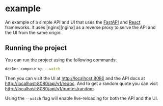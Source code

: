 # example

An example of a simple API and UI that uses the [FastAPI][fastapi] and
[React][react] frameworks. It uses [nginx][nginx] as a reverse proxy to serve
the API and the UI from the same origin.

## Running the project

You can run the project using the following commands:

```bash
docker compose up --watch
```

Then you can visit the UI at [http://localhost:8080][local] and the API docs at
[http://localhost:8080/api/v1/redoc][redoc]. And to get a random quote you can
visit [http://localhost:8080/api/v1/quotes/random][quote].

Using the `--watch` flag will enable live-reloading for both the API and the UI.

[fastapi]: https://fastapi.tiangolo.com/
[react]: https://react.dev/
[local]: http://localhost:8080
[redoc]: http://localhost:8080/api/v1/redoc
[quote]: http://localhost:8080/api/v1/quotes/random
